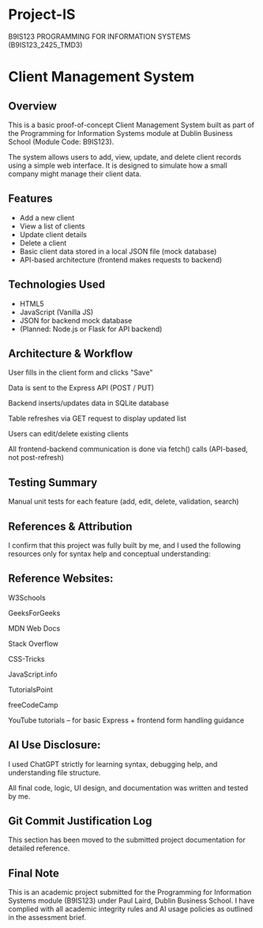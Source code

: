 # Project-IS
B9IS123 PROGRAMMING FOR INFORMATION SYSTEMS (B9IS123_2425_TMD3)

# Client Management System

## Overview

This is a basic proof-of-concept Client Management System built as part of the Programming for Information Systems module at Dublin Business School (Module Code: B9IS123).

The system allows users to add, view, update, and delete client records using a simple web interface. It is designed to simulate how a small company might manage their client data.

## Features

- Add a new client
- View a list of clients
- Update client details
- Delete a client
- Basic client data stored in a local JSON file (mock database)
- API-based architecture (frontend makes requests to backend)

## Technologies Used

- HTML5
- JavaScript (Vanilla JS)
- JSON for backend mock database
- (Planned: Node.js or Flask for API backend)

## Architecture & Workflow

User fills in the client form and clicks "Save"

Data is sent to the Express API (POST / PUT)

Backend inserts/updates data in SQLite database

Table refreshes via GET request to display updated list

Users can edit/delete existing clients

All frontend-backend communication is done via fetch() calls (API-based, not post-refresh)

## Testing Summary

Manual unit tests for each feature (add, edit, delete, validation, search)


## References & Attribution

I confirm that this project was fully built by me, and I used the following resources only for syntax help and conceptual understanding:

## Reference Websites:

W3Schools

GeeksForGeeks

MDN Web Docs

Stack Overflow

CSS-Tricks

JavaScript.info

TutorialsPoint

freeCodeCamp

YouTube tutorials – for basic Express + frontend form handling guidance

## AI Use Disclosure:

I used ChatGPT strictly for learning syntax, debugging help, and understanding file structure.

All final code, logic, UI design, and documentation was written and tested by me.

## Git Commit Justification Log

This section has been moved to the submitted project documentation for detailed reference.


## Final Note

This is an academic project submitted for the Programming for Information Systems module (B9IS123) under Paul Laird, Dublin Business School. I have complied with all academic integrity rules and AI usage policies as outlined in the assessment brief.